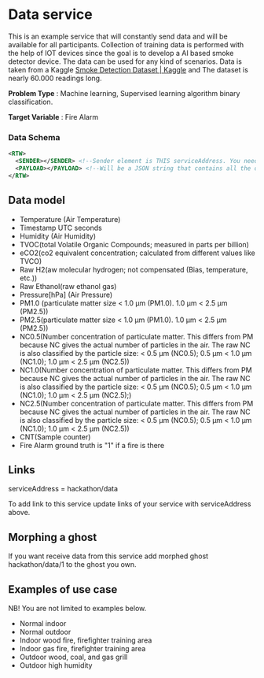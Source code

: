 # Data service
This is an example service that will constantly send data and will be available for all participants. Collection of training data is performed with the help of IOT devices since the goal is to develop a AI based smoke detector device. The data can be used for any kind of scenarios. 
Data is taken from a Kaggle [Smoke Detection Dataset | Kaggle](https://www.kaggle.com/datasets/deepcontractor/smoke-detection-dataset) and 
The dataset is nearly 60.000 readings long.

**Problem Type** : Machine learning, Supervised learning algorithm binary classification.

**Target Variable** : Fire Alarm

### Data Schema

```xml
<RTW>
  <SENDER></SENDER> <!--Sender element is THIS serviceAddress. You need to know where data comming from-->
  <PAYLOAD></PAYLOAD> <!--Will be a JSON string that contains all the data from data model below-->
</RTW>
```

## Data model

  - Temperature (Air Temperature)
  - Timestamp UTC seconds
  - Humidity (Air Humidity)
  - TVOC(total Volatile Organic Compounds; measured in parts per billion)
  - eCO2(co2 equivalent concentration; calculated from different values like TVCO)
  - Raw H2(aw molecular hydrogen; not compensated (Bias, temperature, etc.))
  - Raw Ethanol(raw ethanol gas)
  - Pressure[hPa] (Air Pressure)
  - PM1.0 (particulate matter size < 1.0 µm (PM1.0). 1.0 µm < 2.5 µm (PM2.5))
  - PM2.5(particulate matter size < 1.0 µm (PM1.0). 1.0 µm < 2.5 µm (PM2.5))
  - NC0.5(Number concentration of particulate matter. This differs from PM because NC gives the actual number of particles in the air. The raw NC is also classified by the particle size: < 0.5 µm (NC0.5); 0.5 µm < 1.0 µm (NC1.0); 1.0 µm < 2.5 µm (NC2.5))
  - NC1.0(Number concentration of particulate matter. This differs from PM because NC gives the actual number of particles in the air. The raw NC is also classified by the particle size: < 0.5 µm (NC0.5); 0.5 µm < 1.0 µm (NC1.0); 1.0 µm < 2.5 µm (NC2.5);)
  - NC2.5(Number concentration of particulate matter. This differs from PM because NC gives the actual number of particles in the air. The raw NC is also classified by the particle size: < 0.5 µm (NC0.5); 0.5 µm < 1.0 µm (NC1.0); 1.0 µm < 2.5 µm (NC2.5))
  - CNT(Sample counter)
  - Fire Alarm ground truth is "1" if a fire is there

## Links

serviceAddress = hackathon/data

To add link to this service update links of your service with serviceAddress above.

## Morphing a ghost

If you want receive data from this service add morphed ghost hackathon/data/1 to the ghost you own.
  
## Examples of use case

NB! You are not limited to examples below.

  - Normal indoor
  - Normal outdoor
  - Indoor wood fire, firefighter training area
  - Indoor gas fire, firefighter training area
  - Outdoor wood, coal, and gas grill
  - Outdoor high humidity
